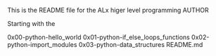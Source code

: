 This is the README file for the ALx higer level programming
AUTHOR

<Ademola ASAMU>

Starting with the 

0x00-python-hello_world
0x01-python-if_else_loops_functions
0x02-python-import_modules
0x03-python-data_structures
README.md
